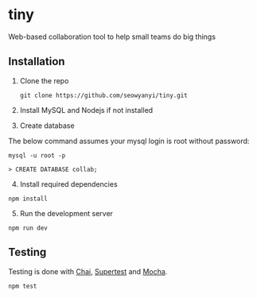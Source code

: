 # tiny
Web-based collaboration tool to help small teams do big things

Installation
-----------------

1. Clone the repo

   `git clone https://github.com/seowyanyi/tiny.git`


2. Install MySQL and Nodejs if not installed

3. Create database

  The below command assumes your mysql login is root without password:

  `mysql -u root -p`
  
  `> CREATE DATABASE collab;`
  

4. Install required dependencies

  `npm install`

5. Run the development server

  `npm run dev`


Testing
-----------------

Testing is done with [Chai](http://chaijs.com/), [Supertest](https://github.com/visionmedia/supertest) and [Mocha](https://mochajs.org/).

`npm test`